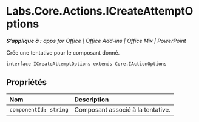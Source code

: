
# Labs.Core.Actions.ICreateAttemptOptions

 _**S’applique à :** apps for Office | Office Add-ins | Office Mix | PowerPoint_

Crée une tentative pour le composant donné.

```
interface ICreateAttemptOptions extends Core.IActionOptions
```


## Propriétés


|**Nom**|**Description**|
|:-----|:-----|
| `componentId: string`|Composant associé à la tentative.|

